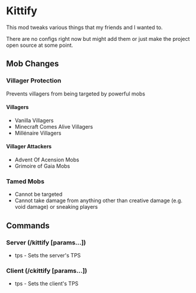 # Kittify

This mod tweaks various things that my friends and I wanted to.

There are no configs right now but might add them or just make the project open source at some point.

## Mob Changes
### Villager Protection
Prevents villagers from being targeted by powerful mobs
#### Villagers
- Vanilla Villagers
- Minecraft Comes Alive Villagers
- Millénaire Villagers
#### Villager Attackers
- Advent Of Acension Mobs
- Grimoire of Gaia Mobs

### Tamed Mobs
- Cannot be targeted
- Cannot take damage from anything other than creative damage (e.g. void damage) or sneaking players

## Commands
### Server (/kittify <command> [params...])
- tps <tps> - Sets the server's TPS
### Client (/ckittify <command> [params...])
- tps <tps> - Sets the client's TPS
